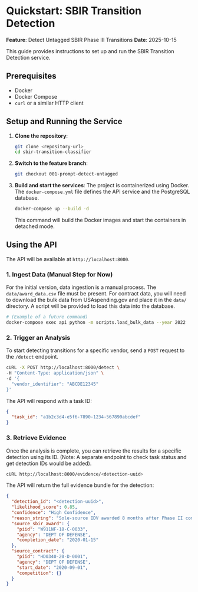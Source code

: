 # Quickstart: SBIR Transition Detection

**Feature**: Detect Untagged SBIR Phase III Transitions
**Date**: 2025-10-15

This guide provides instructions to set up and run the SBIR Transition Detection service.

## Prerequisites

- Docker
- Docker Compose
- `curl` or a similar HTTP client

## Setup and Running the Service

1.  **Clone the repository**:
    ```bash
    git clone <repository-url>
    cd sbir-transition-classifier
    ```

2.  **Switch to the feature branch**:
    ```bash
    git checkout 001-prompt-detect-untagged
    ```

3.  **Build and start the services**:
    The project is containerized using Docker. The `docker-compose.yml` file defines the API service and the PostgreSQL database.

    ```bash
    docker-compose up --build -d
    ```
    This command will build the Docker images and start the containers in detached mode.

## Using the API

The API will be available at `http://localhost:8000`.

### 1. Ingest Data (Manual Step for Now)

For the initial version, data ingestion is a manual process. The `data/award_data.csv` file must be present. For contract data, you will need to download the bulk data from USAspending.gov and place it in the `data/` directory. A script will be provided to load this data into the database.

```bash
# (Example of a future command)
docker-compose exec api python -m scripts.load_bulk_data --year 2022
```

### 2. Trigger an Analysis

To start detecting transitions for a specific vendor, send a `POST` request to the `/detect` endpoint.

```bash
cURL -X POST http://localhost:8000/detect \
-H "Content-Type: application/json" \
-d '{
  "vendor_identifier": "ABCDE12345"
}'
```

The API will respond with a task ID:

```json
{
  "task_id": "a1b2c3d4-e5f6-7890-1234-567890abcdef"
}
```

### 3. Retrieve Evidence

Once the analysis is complete, you can retrieve the results for a specific detection using its ID. (Note: A separate endpoint to check task status and get detection IDs would be added).

```bash
cURL http://localhost:8000/evidence/<detection-uuid>
```

The API will return the full evidence bundle for the detection:

```json
{
  "detection_id": "<detection-uuid>",
  "likelihood_score": 0.85,
  "confidence": "High Confidence",
  "reason_string": "Sole-source IDV awarded 8 months after Phase II completion by the same agency.",
  "source_sbir_award": {
    "piid": "W911NF-18-C-0033",
    "agency": "DEPT OF DEFENSE",
    "completion_date": "2020-01-15"
  },
  "source_contract": {
    "piid": "HD0340-20-D-0001",
    "agency": "DEPT OF DEFENSE",
    "start_date": "2020-09-01",
    "competition": {}
  }
}
```
